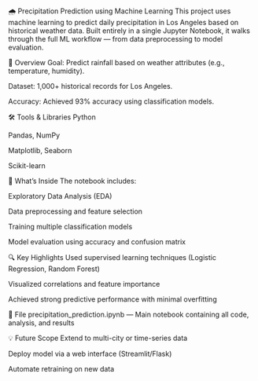 🌧️ Precipitation Prediction using Machine Learning
This project uses machine learning to predict daily precipitation in Los Angeles based on historical weather data. Built entirely in a single Jupyter Notebook, it walks through the full ML workflow — from data preprocessing to model evaluation.

📌 Overview
Goal: Predict rainfall based on weather attributes (e.g., temperature, humidity).

Dataset: 1,000+ historical records for Los Angeles.

Accuracy: Achieved 93% accuracy using classification models.

🛠️ Tools & Libraries
Python

Pandas, NumPy

Matplotlib, Seaborn

Scikit-learn

📘 What’s Inside
The notebook includes:

Exploratory Data Analysis (EDA)

Data preprocessing and feature selection

Training multiple classification models

Model evaluation using accuracy and confusion matrix

🔍 Key Highlights
Used supervised learning techniques (Logistic Regression, Random Forest)

Visualized correlations and feature importance

Achieved strong predictive performance with minimal overfitting

📁 File
precipitation_prediction.ipynb — Main notebook containing all code, analysis, and results

💡 Future Scope
Extend to multi-city or time-series data

Deploy model via a web interface (Streamlit/Flask)

Automate retraining on new data
